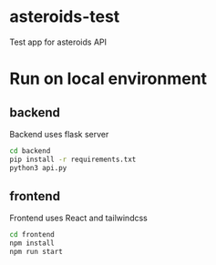 # asteroids-test
Test app for asteroids API

# Run on local environment

## backend
Backend uses flask server
```sh
cd backend
pip install -r requirements.txt
python3 api.py
```

## frontend
Frontend uses React and tailwindcss
```sh
cd frontend
npm install
npm run start
```
